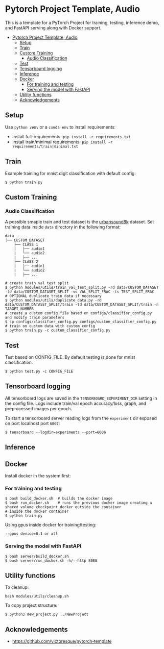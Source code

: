 # Pytorch Project Template, Audio

This is a template for a PyTorch Project for training, testing, inference demo, and FastAPI serving along with Docker support.

- [Pytorch Project Template, Audio](#pytorch-project-template-audio)
  - [Setup](#setup)
  - [Train](#train)
  - [Custom Training](#custom-training)
    - [Audio Classification](#audio-classification)
  - [Test](#test)
  - [Tensorboard logging](#tensorboard-logging)
  - [Inference](#inference)
  - [Docker](#docker)
    - [For training and testing](#for-training-and-testing)
    - [Serving the model with FastAPI](#serving-the-model-with-fastapi)
  - [Utility functions](#utility-functions)
  - [Acknowledgements](#acknowledgements)


## Setup

Use `python venv` or a `conda env` to install requirements:

-   Install full-requirements: `pip install -r requirements.txt`
-   Install train/minimal requirements: `pip install -r requirements/train|minimal.txt`

## Train

Example training for mnist digit classification with default config:

```shell
$ python train.py
```

## Custom Training

### Audio Classification

A possible smaple train and test dataset is the [urbansound8k](https://urbansounddataset.weebly.com/urbansound8k.html) dataset. Set training data inside `data` directory in the following format:

    data
    |── CUSTOM_DATASET
        ├── CLASS 1
        |   ├── audio1
        |   └── audio2
        |   ├── ...
        ├── CLASS 2
        |   ├── audio1
        |   └── audio2
        |   ├── ...

```shell
# create train val test split
$ python modules/utils/train_val_test_split.py -rd data/CUSTOM_DATASET -td data/CUSTOM_DATASET_SPLIT -vs VAL_SPLIT_FRAC -ts TEST_SPLIT_FRAC
# OPTIONAL duplicate train data if necessary
$ python modules/utils/duplicate_data.py -rd data/CUSTOM_DATASET_SPLIT/train -td data/CUSTOM_DATASET_SPLIT/train -n TARGET_NUMBER
# create a custom config file based on configs/classifier_config.py and modify train parameters
$ cp configs/classifier_config.py configs/custom_classifier_config.py
# train on custom data with custom config
$ python train.py -c custom_classifier_config.py
```

## Test

Test based on CONFIG_FILE. By default testing is done for mnist classification.

```shell
$ python test.py -c CONFIG_FILE
```

## Tensorboard logging

All tensorboard logs are saved in the `TENSORBOARD_EXPERIMENT_DIR` setting in the config file. Logs include train/val epoch accuracy/loss, graph, and preprocessed images per epoch.

To start a tensorboard server reading logs from the `experiment` dir exposed on port localhost port `6007`:

```shell
$ tensorboard --logdir=experiments --port=6006
```

## Inference

## Docker

Install docker in the system first:

### For training and testing

```shell
$ bash build_docker.sh  # builds the docker image
$ bash run_docker.sh    # runs the previous docker image creating a shared volume checkpoint_docker outside the container
# inside the docker container
$ python train.py
```

Using gpus inside docker for training/testing:

`--gpus device=0,1 or all`

### Serving the model with FastAPI

```shell
$ bash server/build_docker.sh
$ bash server/run_docker.sh -h/--http 8080
```

## Utility functions

To cleanup:

    bash modules/utils/cleanup.sh

To copy project structure:

    $ python3 new_project.py ../NewProject

## Acknowledgements

-   <https://github.com/victoresque/pytorch-template>
